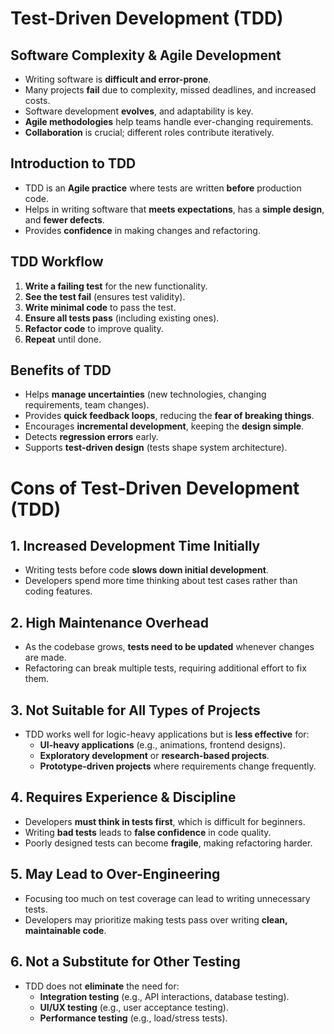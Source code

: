 # Test-Driven Development (TDD)

## Software Complexity & Agile Development
- Writing software is **difficult and error-prone**.
- Many projects **fail** due to complexity, missed deadlines, and increased costs.
- Software development **evolves**, and adaptability is key.
- **Agile methodologies** help teams handle ever-changing requirements.
- **Collaboration** is crucial; different roles contribute iteratively.

## Introduction to TDD
- TDD is an **Agile practice** where tests are written **before** production code.
- Helps in writing software that **meets expectations**, has a **simple design**, and **fewer defects**.
- Provides **confidence** in making changes and refactoring.

## TDD Workflow
1. **Write a failing test** for the new functionality.
2. **See the test fail** (ensures test validity).
3. **Write minimal code** to pass the test.
4. **Ensure all tests pass** (including existing ones).
5. **Refactor code** to improve quality.
6. **Repeat** until done.

## Benefits of TDD
- Helps **manage uncertainties** (new technologies, changing requirements, team changes).
- Provides **quick feedback loops**, reducing the **fear of breaking things**.
- Encourages **incremental development**, keeping the **design simple**.
- Detects **regression errors** early.
- Supports **test-driven design** (tests shape system architecture).

# Cons of Test-Driven Development (TDD)

## 1. Increased Development Time Initially
- Writing tests before code **slows down initial development**.
- Developers spend more time thinking about test cases rather than coding features.

## 2. High Maintenance Overhead
- As the codebase grows, **tests need to be updated** whenever changes are made.
- Refactoring can break multiple tests, requiring additional effort to fix them.

## 3. Not Suitable for All Types of Projects
- TDD works well for logic-heavy applications but is **less effective** for:
  - **UI-heavy applications** (e.g., animations, frontend designs).
  - **Exploratory development** or **research-based projects**.
  - **Prototype-driven projects** where requirements change frequently.

## 4. Requires Experience & Discipline
- Developers **must think in tests first**, which is difficult for beginners.
- Writing **bad tests** leads to **false confidence** in code quality.
- Poorly designed tests can become **fragile**, making refactoring harder.

## 5. May Lead to Over-Engineering
- Focusing too much on test coverage can lead to writing unnecessary tests.
- Developers may prioritize making tests pass over writing **clean, maintainable code**.

## 6. Not a Substitute for Other Testing
- TDD does not **eliminate** the need for:
  - **Integration testing** (e.g., API interactions, database testing).
  - **UI/UX testing** (e.g., user acceptance testing).
  - **Performance testing** (e.g., load/stress tests).
  
